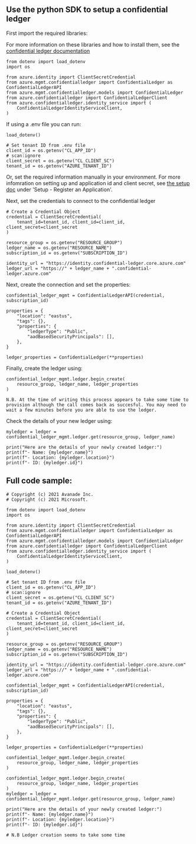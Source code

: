 ## Use the python SDK to setup a confidential ledger

First import the required libraries:

For more information on these libraries and how to install them, see the [confidential ledger documentation](https://docs.microsoft.com/en-us/azure/confidential-ledger/quickstart-python?tabs=azure-cli)

```
from dotenv import load_dotenv
import os

from azure.identity import ClientSecretCredential
from azure.mgmt.confidentialledger import ConfidentialLedger as ConfidentialLedgerAPI
from azure.mgmt.confidentialledger.models import ConfidentialLedger
from azure.confidentialledger import ConfidentialLedgerClient
from azure.confidentialledger.identity_service import (
    ConfidentialLedgerIdentityServiceClient,
)
```

If using a .env file you can run:

```
load_dotenv()

# Set tenant ID from .env file
client_id = os.getenv("CL_APP_ID")
# scan:ignore
client_secret = os.getenv("CL_CLIENT_SC")
tenant_id = os.getenv("AZURE_TENANT_ID")
```

Or, set the required information manually in your environment. For more infomration on setting up and application id and client secret, see [the setup doc](docs/confidential-ledger-setup-python.md) under 'Setup - Register an Application'.

Next, set the credentials to connect to the confidential ledger

```
# Create a Credential Object
credential = ClientSecretCredential(
    tenant_id=tenant_id, client_id=client_id, client_secret=client_secret
)

resource_group = os.getenv("RESOURCE_GROUP")
ledger_name = os.getenv("RESOURCE_NAME")
subscription_id = os.getenv("SUBSCRIPTION_ID")

identity_url = "https://identity.confidential-ledger.core.azure.com"
ledger_url = "https://" + ledger_name + ".confidential-ledger.azure.com"
```

Next, create the connection and set the properties:

```
confidential_ledger_mgmt = ConfidentialLedgerAPI(credential, subscription_id)

properties = {
    "location": "eastus",
    "tags": {},
    "properties": {
        "ledgerType": "Public",
        "aadBasedSecurityPrincipals": [],
    },
}

ledger_properties = ConfidentialLedger(**properties)

```

Finally, create the ledger using:

```
confidential_ledger_mgmt.ledger.begin_create(
    resource_group, ledger_name, ledger_properties
)
```

`N.B. At the time of writing this process appears to take some time to provision although the call comes back as succesful. You may need to wait a few minutes before you are able to use the ledger.`

Check the details of your new ledger using:

```
myledger = ledger = confidential_ledger_mgmt.ledger.get(resource_group, ledger_name)

print("Here are the details of your newly created ledger:")
print(f"- Name: {myledger.name}")
print(f"- Location: {myledger.location}")
print(f"- ID: {myledger.id}")
```

## Full code sample:

```
# Copyright (c) 2021 Avanade Inc.
# Copyright (c) 2021 Microsoft.

from dotenv import load_dotenv
import os

from azure.identity import ClientSecretCredential
from azure.mgmt.confidentialledger import ConfidentialLedger as ConfidentialLedgerAPI
from azure.mgmt.confidentialledger.models import ConfidentialLedger
from azure.confidentialledger import ConfidentialLedgerClient
from azure.confidentialledger.identity_service import (
    ConfidentialLedgerIdentityServiceClient,
)

load_dotenv()

# Set tenant ID from .env file
client_id = os.getenv("CL_APP_ID")
# scan:ignore
client_secret = os.getenv("CL_CLIENT_SC")
tenant_id = os.getenv("AZURE_TENANT_ID")

# Create a Credential Object
credential = ClientSecretCredential(
    tenant_id=tenant_id, client_id=client_id, client_secret=client_secret
)

resource_group = os.getenv("RESOURCE_GROUP")
ledger_name = os.getenv("RESOURCE_NAME")
subscription_id = os.getenv("SUBSCRIPTION_ID")

identity_url = "https://identity.confidential-ledger.core.azure.com"
ledger_url = "https://" + ledger_name + ".confidential-ledger.azure.com"

confidential_ledger_mgmt = ConfidentialLedgerAPI(credential, subscription_id)

properties = {
    "location": "eastus",
    "tags": {},
    "properties": {
        "ledgerType": "Public",
        "aadBasedSecurityPrincipals": [],
    },
}

ledger_properties = ConfidentialLedger(**properties)

confidential_ledger_mgmt.ledger.begin_create(
    resource_group, ledger_name, ledger_properties
)

confidential_ledger_mgmt.ledger.begin_create(
    resource_group, ledger_name, ledger_properties
)
myledger = ledger = confidential_ledger_mgmt.ledger.get(resource_group, ledger_name)

print("Here are the details of your newly created ledger:")
print(f"- Name: {myledger.name}")
print(f"- Location: {myledger.location}")
print(f"- ID: {myledger.id}")

# N.B Ledger creation seems to take some time

```
